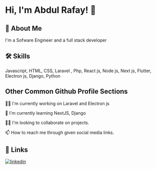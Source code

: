 # Hi, I'm Abdul Rafay! 👋


## 🚀 About Me
I'm a Sofware Engineer and a full stack developer


## 🛠 Skills
Javascript, HTML, CSS, Laravel , Php, React js, Node js, Next js, Flutter, Electron js, Django, Python


## Other Common Github Profile Sections
👩‍💻 I'm currently working on Laravel and Electron js

🧠 I'm currently learning NextJS, Django

👯‍♀️ I'm looking to collaborate on projects.

📫 How to reach me through given social media links.


## 🔗 Links
[![linkedin](https://img.shields.io/badge/linkedin-0A66C2?style=for-the-badge&logo=linkedin&logoColor=white)](https://pk.linkedin.com/in/abdul-rafay-bb0b27214)
